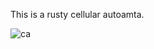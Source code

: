This is a rusty cellular autoamta.

![ca](https://github.com/user-attachments/assets/9a345564-e868-4b03-909b-a8576cd1aae5)

